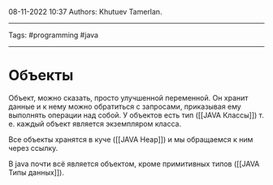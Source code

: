 08-11-2022
10:37
Authors: Khutuev Tamerlan.
***
Tags: #programming #java 
***
# Объекты 

Объект, можно сказать, просто улучшенной переменной. Он хранит данные и к нему можно обратиться с запросами, приказывая ему выполнять операции над собой. У объектов есть тип ([[JAVA Классы]]) т. е. каждый объект является экземпляром класса. 

Все объекты хранятся в куче ([[JAVA Heap]]) и мы обращаемся к ним через ссылку.

В java почти всё является объектом, кроме примитивных типов ([[JAVA Типы данных]]).  
